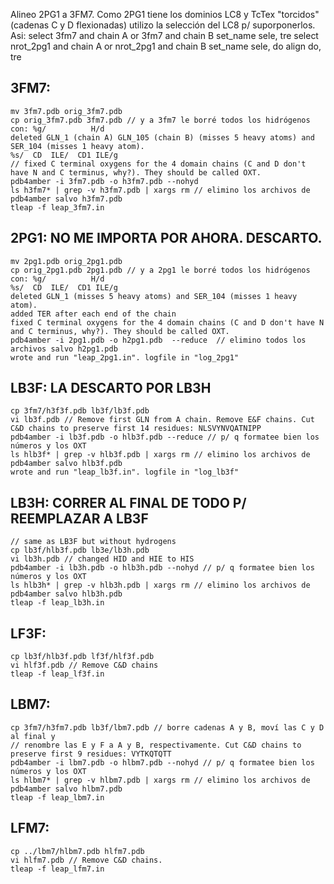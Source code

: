 Alineo 2PG1 a 3FM7. Como 2PG1 tiene los dominios LC8 y TcTex "torcidos"
(cadenas C y D flexionadas) utilizo la selección del LC8 p/ suporponerlos. Asi:
    select 3fm7 and chain A or 3fm7 and chain B
    set_name sele, tre
    select nrot_2pg1 and chain A or nrot_2pg1 and chain B
    set_name sele, do
    align do, tre

3FM7:
-----
    mv 3fm7.pdb orig_3fm7.pdb
    cp orig_3fm7.pdb 3fm7.pdb // y a 3fm7 le borré todos los hidrógenos con: %g/          H/d
    deleted GLN_1 (chain A) GLN_105 (chain B) (misses 5 heavy atoms) and SER_104 (misses 1 heavy atom).
    %s/  CD  ILE/  CD1 ILE/g
    // fixed C terminal oxygens for the 4 domain chains (C and D don't have N and C terminus, why?). They should be called OXT.
    pdb4amber -i 3fm7.pdb -o h3fm7.pdb --nohyd
    ls h3fm7* | grep -v h3fm7.pdb | xargs rm // elimino los archivos de pdb4amber salvo h3fm7.pdb
    tleap -f leap_3fm7.in

2PG1:   NO ME IMPORTA POR AHORA. DESCARTO. 
-----
    mv 2pg1.pdb orig_2pg1.pdb
    cp orig_2pg1.pdb 2pg1.pdb // y a 2pg1 le borré todos los hidrógenos con: %g/          H/d
    %s/  CD  ILE/  CD1 ILE/g
    deleted GLN_1 (misses 5 heavy atoms) and SER_104 (misses 1 heavy atom).
    added TER after each end of the chain
    fixed C terminal oxygens for the 4 domain chains (C and D don't have N and C terminus, why?). They should be called OXT.
    pdb4amber -i 2pg1.pdb -o h2pg1.pdb  --reduce  // elimino todos los archivos salvo h2pg1.pdb
    wrote and run "leap_2pg1.in". logfile in "log_2pg1"

LB3F: LA DESCARTO POR LB3H
-----
    cp 3fm7/h3f3f.pdb lb3f/lb3f.pdb
    vi lb3f.pdb // Remove first GLN from A chain. Remove E&F chains. Cut C&D chains to preserve first 14 residues: NLSVYNVQATNIPP
    pdb4amber -i lb3f.pdb -o hlb3f.pdb --reduce // p/ q formatee bien los números y los OXT
    ls hlb3f* | grep -v hlb3f.pdb | xargs rm // elimino los archivos de pdb4amber salvo hlb3f.pdb
    wrote and run "leap_lb3f.in". logfile in "log_lb3f"

LB3H: CORRER AL FINAL DE TODO P/ REEMPLAZAR A LB3F
-----
    // same as LB3F but without hydrogens
    cp lb3f/hlb3f.pdb lb3e/lb3h.pdb
    vi lb3h.pdb // changed HID and HIE to HIS
    pdb4amber -i lb3h.pdb -o hlb3h.pdb --nohyd // p/ q formatee bien los números y los OXT
    ls hlb3h* | grep -v hlb3h.pdb | xargs rm // elimino los archivos de pdb4amber salvo hlb3h.pdb
    tleap -f leap_lb3h.in

LF3F:
-----
    cp lb3f/hlb3f.pdb lf3f/hlf3f.pdb
    vi hlf3f.pdb // Remove C&D chains
    tleap -f leap_lf3f.in

LBM7:
-----
    cp 3fm7/h3fm7.pdb lb3f/lbm7.pdb // borre cadenas A y B, moví las C y D al final y
    // renombre las E y F a A y B, respectivamente. Cut C&D chains to preserve first 9 residues: VYTKQTQTT
    pdb4amber -i lbm7.pdb -o hlbm7.pdb --nohyd // p/ q formatee bien los números y los OXT
    ls hlbm7* | grep -v hlbm7.pdb | xargs rm // elimino los archivos de pdb4amber salvo hlbm7.pdb
    tleap -f leap_lbm7.in

LFM7:
-----
    cp ../lbm7/hlbm7.pdb hlfm7.pdb
    vi hlfm7.pdb // Remove C&D chains.
    tleap -f leap_lfm7.in


